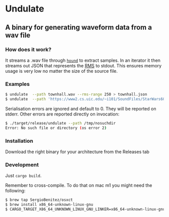 # Undulate

## A binary for generating waveform data from a wav file

### How does it work?

It streams a .wav file through [`hound`](https://docs.rs/hound/latest/hound/) to extract samples. In an iterator it then streams out JSON that represents the [RMS](https://manual.audacityteam.org/man/glossary.html#rms) to stdout. This ensures memory usage is very low no matter the size of the source file.

### Examples

```sh
$ undulate  --path townhall.wav --rms-range 250 > townhall.json
$ undulate  --path 'https://www2.cs.uic.edu/~i101/SoundFiles/StarWars60.wav' --rms-range 100 > starwars.json
```

Serialisation errors are ignored and default to 0. They will be reported on stderr.
Other errors are reported directly on invocation:

```sh
$ ./target/release/undulate --path /tmp/nosuchdir
Error: No such file or directory (os error 2)
```

### Installation

Download the right binary for your architecture from the Releases tab

### Development

Just `cargo build`.

Remember to cross-compile.
To do that on mac m1 you might need the following:

```sh
$ brew tap SergioBenitez/osxct
$ brew install x86_64-unknown-linux-gnu
$ CARGO_TARGET_X86_64_UNKNOWN_LINUX_GNU_LINKER=x86_64-unknown-linux-gnu-gcc cargo build --release --target=x86_64-unknown-linux-gnu
```
